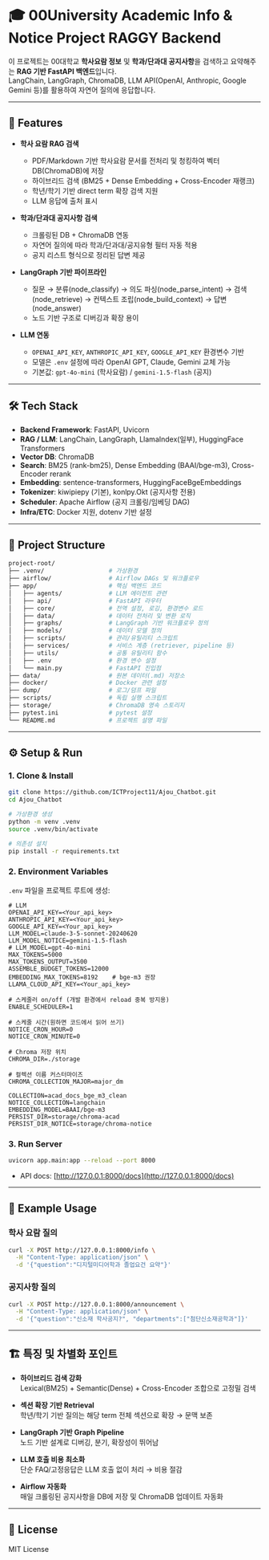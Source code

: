 # 🎓 00University Academic Info & Notice Project RAGGY Backend

이 프로젝트는 00대학교 **학사요람 정보** 및 **학과/단과대 공지사항**을 검색하고 요약해주는 **RAG 기반 FastAPI 백엔드**입니다.  
LangChain, LangGraph, ChromaDB, LLM API(OpenAI, Anthropic, Google Gemini 등)를 활용하여 자연어 질의에 응답합니다.

---

## 🚀 Features

- **학사 요람 RAG 검색**
  - PDF/Markdown 기반 학사요람 문서를 전처리 및 청킹하여 벡터DB(ChromaDB)에 저장
  - 하이브리드 검색 (BM25 + Dense Embedding + Cross-Encoder 재랭크)
  - 학년/학기 기반 direct term 확장 검색 지원
  - LLM 응답에 출처 표시

- **학과/단과대 공지사항 검색**
  - 크롤링된 DB + ChromaDB 연동
  - 자연어 질의에 따라 학과/단과대/공지유형 필터 자동 적용
  - 공지 리스트 형식으로 정리된 답변 제공

- **LangGraph 기반 파이프라인**
  - 질문 → 분류(node_classify) → 의도 파싱(node_parse_intent) → 검색(node_retrieve) → 컨텍스트 조립(node_build_context) → 답변(node_answer)
  - 노드 기반 구조로 디버깅과 확장 용이

- **LLM 연동**
  - `OPENAI_API_KEY`, `ANTHROPIC_API_KEY`, `GOOGLE_API_KEY` 환경변수 기반
  - 모델은 `.env` 설정에 따라 OpenAI GPT, Claude, Gemini 교체 가능
  - 기본값: `gpt-4o-mini` (학사요람) / `gemini-1.5-flash` (공지)

---

## 🛠️ Tech Stack

- **Backend Framework**: FastAPI, Uvicorn  
- **RAG / LLM**: LangChain, LangGraph, LlamaIndex(일부), HuggingFace Transformers  
- **Vector DB**: ChromaDB  
- **Search**: BM25 (rank-bm25), Dense Embedding (BAAI/bge-m3), Cross-Encoder rerank  
- **Embedding**: sentence-transformers, HuggingFaceBgeEmbeddings  
- **Tokenizer**: kiwipiepy (기본), konlpy.Okt (공지사항 전용)  
- **Scheduler**: Apache Airflow (공지 크롤링/임베딩 DAG)  
- **Infra/ETC**: Docker 지원, dotenv 기반 설정  

---

## 📂 Project Structure

```bash
project-root/
├── .venv/                  # 가상환경
├── airflow/                # Airflow DAGs 및 워크플로우
├── app/                    # 핵심 백엔드 코드
│   ├── agents/             # LLM 에이전트 관련
│   ├── api/                # FastAPI 라우터
│   ├── core/               # 전역 설정, 로깅, 환경변수 로드
│   ├── data/               # 데이터 전처리 및 변환 로직
│   ├── graphs/             # LangGraph 기반 워크플로우 정의
│   ├── models/             # 데이터 모델 정의
│   ├── scripts/            # 관리/유틸리티 스크립트
│   ├── services/           # 서비스 계층 (retriever, pipeline 등)
│   ├── utils/              # 공통 유틸리티 함수
│   ├── .env                # 환경 변수 설정
│   └── main.py             # FastAPI 진입점
├── data/                   # 원본 데이터(.md) 저장소
├── docker/                 # Docker 관련 설정
├── dump/                   # 로그/덤프 파일
├── scripts/                # 독립 실행 스크립트
├── storage/                # ChromaDB 영속 스토리지
├── pytest.ini              # pytest 설정
└── README.md               # 프로젝트 설명 파일
```

---

## ⚙️ Setup & Run

### 1. Clone & Install
```bash
git clone https://github.com/ICTProject11/Ajou_Chatbot.git
cd Ajou_Chatbot

# 가상환경 생성
python -m venv .venv
source .venv/bin/activate

# 의존성 설치
pip install -r requirements.txt
```

### 2. Environment Variables

`.env` 파일을 프로젝트 루트에 생성:  

```env
# LLM
OPENAI_API_KEY=<Your_api_key>
ANTHROPIC_API_KEY=<Your_api_key>
GOOGLE_API_KEY=<Your_api_key>
LLM_MODEL=claude-3-5-sonnet-20240620
LLM_MODEL_NOTICE=gemini-1.5-flash
# LLM_MODEL=gpt-4o-mini
MAX_TOKENS=5000
MAX_TOKENS_OUTPUT=3500
ASSEMBLE_BUDGET_TOKENS=12000
EMBEDDING_MAX_TOKENS=8192    # bge-m3 권장
LLAMA_CLOUD_API_KEY=<Your_api_key>

# 스케줄러 on/off (개발 환경에서 reload 중복 방지용)
ENABLE_SCHEDULER=1

# 스케줄 시간(원하면 코드에서 읽어 쓰기)
NOTICE_CRON_HOUR=0
NOTICE_CRON_MINUTE=0

# Chroma 저장 위치
CHROMA_DIR=./storage

# 컬렉션 이름 커스터마이즈
CHROMA_COLLECTION_MAJOR=major_dm

COLLECTION=acad_docs_bge_m3_clean
NOTICE_COLLECTION=langchain
EMBEDDING_MODEL=BAAI/bge-m3
PERSIST_DIR=storage/chroma-acad
PERSIST_DIR_NOTICE=storage/chroma-notice
```

### 3. Run Server
```bash
uvicorn app.main:app --reload --port 8000
```

- API docs: [http://127.0.0.1:8000/docs](http://127.0.0.1:8000/docs)

---

## 📌 Example Usage

### 학사 요람 질의
```bash
curl -X POST http://127.0.0.1:8000/info \
  -H "Content-Type: application/json" \
  -d '{"question":"디지털미디어학과 졸업요건 요약"}'
```

### 공지사항 질의
```bash
curl -X POST http://127.0.0.1:8000/announcement \
  -H "Content-Type: application/json" \
  -d '{"question":"신소재 학사공지?", "departments":["첨단신소재공학과"]}'
```

---

## 🏗️ 특징 및 차별화 포인트

- **하이브리드 검색 강화**  
  Lexical(BM25) + Semantic(Dense) + Cross-Encoder 조합으로 고정밀 검색

- **섹션 확장 기반 Retrieval**  
  학년/학기 기반 질의는 해당 term 전체 섹션으로 확장 → 문맥 보존

- **LangGraph 기반 Graph Pipeline**  
  노드 기반 설계로 디버깅, 분기, 확장성이 뛰어남

- **LLM 호출 비용 최소화**  
  단순 FAQ/고정응답은 LLM 호출 없이 처리 → 비용 절감

- **Airflow 자동화**  
  매일 크롤링된 공지사항을 DB에 저장 및 ChromaDB 업데이트 자동화

---

## 📖 License

MIT License
